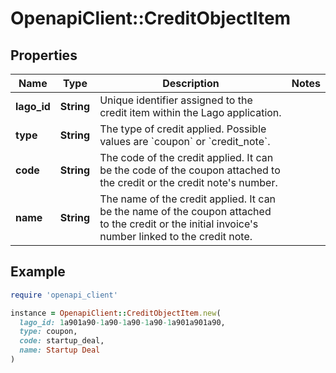 # OpenapiClient::CreditObjectItem

## Properties

| Name | Type | Description | Notes |
| ---- | ---- | ----------- | ----- |
| **lago_id** | **String** | Unique identifier assigned to the credit item within the Lago application. |  |
| **type** | **String** | The type of credit applied. Possible values are &#x60;coupon&#x60; or &#x60;credit_note&#x60;. |  |
| **code** | **String** | The code of the credit applied. It can be the code of the coupon attached to the credit or the credit note&#39;s number. |  |
| **name** | **String** | The name of the credit applied. It can be the name of the coupon attached to the credit or the initial invoice&#39;s number linked to the credit note. |  |

## Example

```ruby
require 'openapi_client'

instance = OpenapiClient::CreditObjectItem.new(
  lago_id: 1a901a90-1a90-1a90-1a90-1a901a901a90,
  type: coupon,
  code: startup_deal,
  name: Startup Deal
)
```

